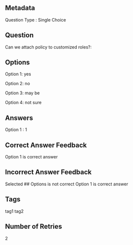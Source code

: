 ## Metadata
Question Type : Single Choice

## Question
Can we attach policy to customized roles?:

## Options
Option 1: yes

Option 2: no

Option 3: may be

Option 4: not sure

## Answers
Option 1 : 1

## Correct Answer Feedback
Option 1 is correct answer

## Incorrect Answer Feedback
Selected ## Options is not correct Option 1 is correct answer

## Tags
tag1
tag2

## Number of Retries
2

